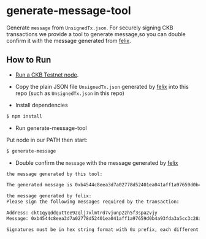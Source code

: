 # generate-message-tool
Generate `message` from `UnsignedTx.json`.
For securely signing CKB transactions we provide a tool to generate message,so you can double confirm it with the message generated from [felix](https://github.com/zengbing15/felix#use-generate-message-tool-to-validate-the-messages).

## How to Run

* [Run a CKB Testnet node](https://docs.nervos.org/docs/basics/guides/testnet).
* Copy the plain JSON file `UnsignedTx.json` generated by [felix](https://github.com/zengbing15/felix) into this repo (such as `UnsignedTx.json` in this repo)


* Install dependencies
 
 ```bash
$ npm install
``` 
* Run generate-message-tool

Put node in our PATH then start:

 ```bash
$ generate-message
``` 
* Double confirm the `message` with the message generated by [felix](https://github.com/zengbing15/felix)

```bash
the message generated by this tool:

The generated message is 0xb4544c8eea3d7a02778d52401ea041aff1a97659d0b4a93fda3a5cc3c28aa8e8
```

```bash
the message generated by felix:
Please sign the following messages required by the transaction:

Address: ckt1qyqddquttee9zqlj7xlmtrd7vjunp2zh5f3spa2vjy
Message: 0xb4544c8eea3d7a02778d52401ea041aff1a97659d0b4a93fda3a5cc3c28aa8e8

Signatures must be in hex string format with 0x prefix, each different signature should occupy its own line.
```

